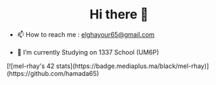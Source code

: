 <h1 align="center">Hi there 👋 </h1>

- 📫 How to reach me : elghayour65@gmail.com <br /> <br />
- 🌱 I’m currently Studying on 1337 School (UM6P)

<span align="center">
[![mel-rhay's 42 stats](https://badge.mediaplus.ma/black/mel-rhay)](https://github.com/hamada65)
</span>

<!--
**hamada65/hamada65** is a ✨ _special_ ✨ repository because its `README.md` (this file) appears on your GitHub profile.

Here are some ideas to get you started:

- 🔭 I’m currently working on ...
- 🌱 I’m currently learning ...
- 👯 I’m looking to collaborate on ...
- 🤔 I’m looking for help with ...
- 💬 Ask me about ...
- 📫 How to reach me: ...
- 😄 Pronouns: ...
- ⚡ Fun fact: ...
-->
